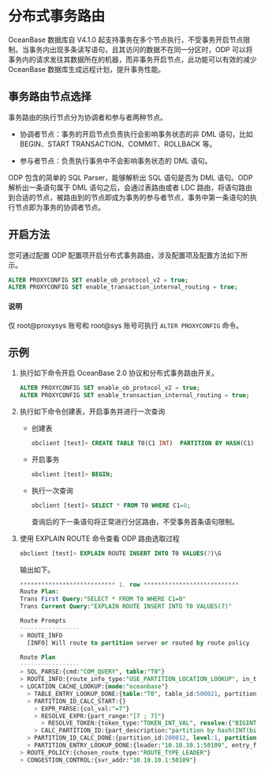 # 分布式事务路由

OceanBase 数据库自 V4.1.0 起支持事务在多个节点执行，不受事务开启节点限制。当事务内出现多条读写语句，且其访问的数据不在同一分区时，ODP 可以将事务内的请求发往其数据所在的机器，而非事务开启节点，此功能可以有效的减少 OceanBase 数据库生成远程计划，提升事务性能。

## 事务路由节点选择

事务路由的执行节点分为协调者和参与者两种节点。

* 协调者节点：事务的开启节点负责执行会影响事务状态的非 DML 语句，比如 BEGIN、START TRANSACTION、COMMIT、ROLLBACK 等。

* 参与者节点：负责执行事务中不会影响事务状态的 DML 语句。

ODP 包含的简单的 SQL Parser，能够解析出 SQL 语句是否为 DML 语句。ODP 解析出一条语句属于 DML 语句之后，会通过表路由或者 LDC 路由，将语句路由到合适的节点，被路由到的节点即成为事务的参与者节点，事务中第一条语句的执行节点即为事务的协调者节点。

## 开启方法

您可通过配置 ODP 配置项开启分布式事务路由，涉及配置项及配置方法如下所示。

```sql
ALTER PROXYCONFIG SET enable_ob_protocol_v2 = true;
ALTER PROXYCONFIG SET enable_transaction_internal_routing = true;
```

<main id="notice" type='explain'>
   <h4>说明</h4>
   <p>仅 root@proxysys 账号和 root@sys 账号可执行 <code>ALTER PROXYCONFIG</code> 命令。</p>
</main>

## 示例

1. 执行如下命令开启 OceanBase 2.0 协议和分布式事务路由开关。

   ```sql
   ALTER PROXYCONFIG SET enable_ob_protocol_v2 = true;
   ALTER PROXYCONFIG SET enable_transaction_internal_routing = true;
   ```

2. 执行如下命令创建表，开启事务并进行一次查询

   * 创建表

     ```sql
     obclient [test]> CREATE TABLE T0(C1 INT)  PARTITION BY HASH(C1) PARTITIONS 8;
     ```

   * 开启事务

     ```sql
     obclient [test]> BEGIN;
     ```

   * 执行一次查询

     ```sql
     obclient [test]> SELECT * FROM T0 WHERE C1=0;
     ```

     查询后的下一条语句将正常进行分区路由，不受事务首条语句限制。

3. 使用 EXPLAIN ROUTE 命令查看 ODP 路由选取过程

   ```sql
   obclient [test]> EXPLAIN ROUTE INSERT INTO T0 VALUES(7)\G
   ```

   输出如下。

   ```sql
   *************************** 1. row ***************************
   Route Plan:
   Trans First Query:"SELECT * FROM T0 WHERE C1=0"
   Trans Current Query:"EXPLAIN ROUTE INSERT INTO T0 VALUES(7)"
   
   Route Prompts
   -----------------
   > ROUTE_INFO
     [INFO] Will route to partition server or routed by route policy
   
   Route Plan
   -----------------
   > SQL_PARSE:{cmd:"COM_QUERY", table:"T0"}
   > ROUTE_INFO:{route_info_type:"USE_PARTITION_LOCATION_LOOKUP", in_transaction:true}
   > LOCATION_CACHE_LOOKUP:{mode:"oceanbase"}
     > TABLE_ENTRY_LOOKUP_DONE:{table:"T0", table_id:500021, partition_num:8, table_type:"USER TABLE", entry_from_remote:false}
     > PARTITION_ID_CALC_START:{}
       > EXPR_PARSE:{col_val:"=7"}
       > RESOLVE_EXPR:{part_range:"[7 ; 7]"}
         > RESOLVE_TOKEN:{token_type:"TOKEN_INT_VAL", resolve:{"BIGINT":7}, token:"7"}
       > CALC_PARTITION_ID:{part_description:"partition by hash(INT(binary)) partitions 8"}
     > PARTITION_ID_CALC_DONE:{partition_id:200012, level:1, partitions:"(p7)"}
     > PARTITION_ENTRY_LOOKUP_DONE:{leader:"10.10.10.1:50109", entry_from_remote:false}
   > ROUTE_POLICY:{chosen_route_type:"ROUTE_TYPE_LEADER"}
   > CONGESTION_CONTROL:{svr_addr:"10.10.10.1:50109"}
   ```
